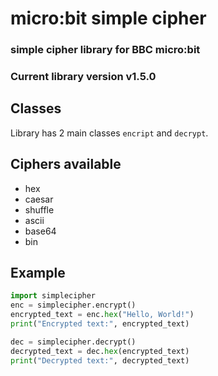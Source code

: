 
# micro:bit simple cipher
### simple cipher library for BBC micro:bit
### Current library version v1.5.0

## Classes
Library has 2 main classes `encript` and `decrypt`.

## Ciphers available
+ hex
+ caesar
+ shuffle
+ ascii
+ base64
+ bin

## Example
```python
import simplecipher
enc = simplecipher.encrypt()
encrypted_text = enc.hex("Hello, World!")
print("Encrypted text:", encrypted_text)

dec = simplecipher.decrypt()
decrypted_text = dec.hex(encrypted_text)
print("Decrypted text:", decrypted_text)
```
